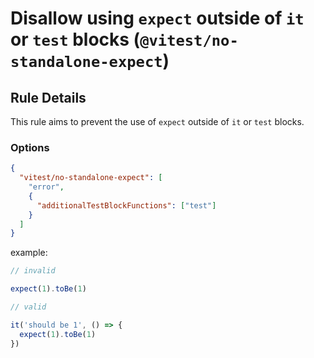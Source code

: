 # Disallow using `expect` outside of `it` or `test` blocks (`@vitest/no-standalone-expect`)

<!-- end auto-generated rule header -->

## Rule Details

This rule aims to prevent the use of `expect` outside of `it` or `test` blocks.

### Options

```json
{
  "vitest/no-standalone-expect": [
    "error",
    {
      "additionalTestBlockFunctions": ["test"]
    }
  ]
}
```

example:

```js
// invalid

expect(1).toBe(1)

// valid

it('should be 1', () => {
  expect(1).toBe(1)
})
```
